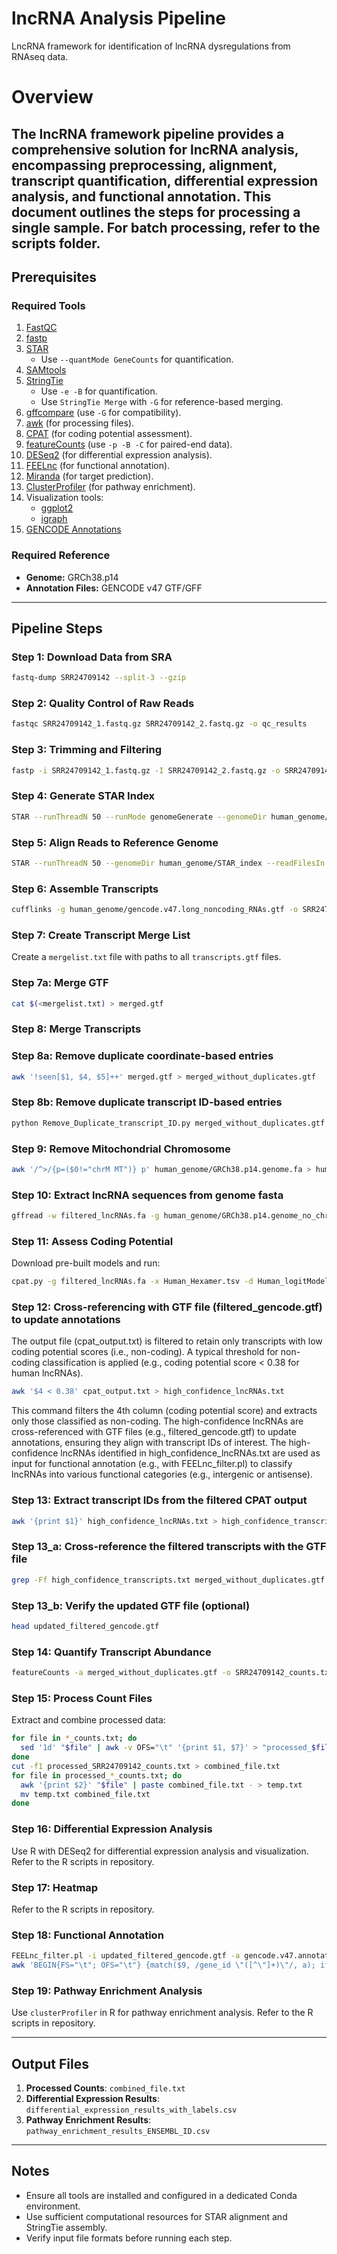 # lncRNA Analysis Pipeline
LncRNA framework for identification of lncRNA dysregulations from RNAseq data.

# Overview
The lncRNA framework pipeline provides a comprehensive solution for lncRNA analysis, encompassing preprocessing, alignment, transcript quantification, differential expression analysis, and functional annotation. This document outlines the steps for processing a single sample. For batch processing, refer to the scripts folder.
---

## Prerequisites

### Required Tools
1. [FastQC](https://github.com/s-andrews/FastQC)
2. [fastp](https://github.com/OpenGene/fastp)
3. [STAR](https://github.com/alexdobin/STAR)
   - Use `--quantMode GeneCounts` for quantification.
4. [SAMtools](http://www.htslib.org/)
5. [StringTie](https://github.com/gpertea/stringtie)
   - Use `-e -B` for quantification.
   - Use `StringTie Merge` with `-G` for reference-based merging.
6. [gffcompare](https://github.com/gpertea/gffcompare) (use `-G` for compatibility).
7. [awk](https://www.gnu.org/software/gawk/) (for processing files).
8. [CPAT](https://pypi.org/project/CPAT/) (for coding potential assessment).
9. [featureCounts](https://subread.sourceforge.net/featureCounts.html) (use `-p -B -C` for paired-end data).
10. [DESeq2](https://bioconductor.org/packages/devel/bioc/vignettes/DESeq2/inst/doc/DESeq2.html) (for differential expression analysis).
11. [FEELnc](https://github.com/tderrien/FEELnc) (for functional annotation).
12. [Miranda](https://github.com/hacktrackgnulinux/miranda) (for target prediction).
13. [ClusterProfiler](https://github.com/YuLab-SMU/clusterProfiler) (for pathway enrichment).
14. Visualization tools:
    - [ggplot2](https://ggplot2.tidyverse.org/)
    - [igraph](https://igraph.org/)
15. [GENCODE Annotations](https://www.gencodegenes.org/human/)

### Required Reference
- **Genome:** GRCh38.p14
- **Annotation Files:** GENCODE v47 GTF/GFF

---

## Pipeline Steps

### Step 1: Download Data from SRA
```bash
fastq-dump SRR24709142 --split-3 --gzip
```

### Step 2: Quality Control of Raw Reads
```bash
fastqc SRR24709142_1.fastq.gz SRR24709142_2.fastq.gz -o qc_results
```

### Step 3: Trimming and Filtering
```bash
fastp -i SRR24709142_1.fastq.gz -I SRR24709142_2.fastq.gz -o SRR24709142_1_clean.fastq.gz -O SRR24709142_2_clean.fastq.gz -h SRR24709142_report.html --trim_poly_g --cut_tail --cut_mean_quality 20 --length_required 50
```

### Step 4: Generate STAR Index
```bash
STAR --runThreadN 50 --runMode genomeGenerate --genomeDir human_genome/STAR_index --genomeFastaFiles human_genome/GRCh38.p14.genome.fa --sjdbGTFfile human_genome/gencode.v47.long_noncoding_RNAs.gtf
```

### Step 5: Align Reads to Reference Genome
```bash
STAR --runThreadN 50 --genomeDir human_genome/STAR_index --readFilesIn SRR24709142_1_clean.fastq.gz SRR24709142_2_clean.fastq.gz --readFilesCommand zcat --outSAMtype BAM SortedByCoordinate --outFileNamePrefix SRR24709142_ --quantMode TranscriptomeSAM GeneCounts --outSAMstrandField intronMotif
```

### Step 6: Assemble Transcripts
```bash
cufflinks -g human_genome/gencode.v47.long_noncoding_RNAs.gtf -o SRR24709142_cufflinks_out -p 8 SRR24709142_Aligned.sortedByCoord.out.bam
```

### Step 7: Create Transcript Merge List
Create a `mergelist.txt` file with paths to all `transcripts.gtf` files.

### Step 7a: Merge GTF
```bash
cat $(<mergelist.txt) > merged.gtf
```

### Step 8: Merge Transcripts
### Step 8a: Remove duplicate coordinate-based entries
```bash
awk '!seen[$1, $4, $5]++' merged.gtf > merged_without_duplicates.gtf
```
### Step 8b: Remove duplicate transcript ID-based entries
```bash
python Remove_Duplicate_transcript_ID.py merged_without_duplicates.gtf output_merged_without_duplicates.gtf
```
### Step 9: Remove Mitochondrial Chromosome
```bash
awk '/^>/{p=($0!="chrM MT")} p' human_genome/GRCh38.p14.genome.fa > human_genome/GRCh38.p14.genome_no_chrM.fa
```
### Step 10: Extract lncRNA sequences from genome fasta
```bash
gffread -w filtered_lncRNAs.fa -g human_genome/GRCh38.p14.genome_no_chrM.fa merged_without_duplicates.gtf
```

### Step 11: Assess Coding Potential
Download pre-built models and run:
```bash
cpat.py -g filtered_lncRNAs.fa -x Human_Hexamer.tsv -d Human_logitModel.RData -o cpat_output.txt
```
### Step 12: Cross-referencing with GTF file (filtered_gencode.gtf) to update annotations
The output file (cpat_output.txt) is filtered to retain only transcripts with low coding potential scores (i.e., non-coding). A typical threshold for non-coding classification is applied (e.g., coding potential score < 0.38 for human lncRNAs).
```bash
awk '$4 < 0.38' cpat_output.txt > high_confidence_lncRNAs.txt
```
This command filters the 4th column (coding potential score) and extracts only those classified as non-coding. The high-confidence lncRNAs are cross-referenced with GTF files (e.g., filtered_gencode.gtf) to update annotations, ensuring they align with transcript IDs of interest. The high-confidence lncRNAs identified in high_confidence_lncRNAs.txt are used as input for functional annotation (e.g., with FEELnc_filter.pl) to classify lncRNAs into various functional categories (e.g., intergenic or antisense).

### Step 13: Extract transcript IDs from the filtered CPAT output
```bash
awk '{print $1}' high_confidence_lncRNAs.txt > high_confidence_transcripts.txt
```
### Step 13_a: Cross-reference the filtered transcripts with the GTF file
```bash
grep -Ff high_confidence_transcripts.txt merged_without_duplicates.gtf > updated_filtered_gencode.gtf
```
### Step 13_b: Verify the updated GTF file (optional)
```bash
head updated_filtered_gencode.gtf
```

### Step 14: Quantify Transcript Abundance
```bash
featureCounts -a merged_without_duplicates.gtf -o SRR24709142_counts.txt -T 8 -p -B -C SRR24709142_Aligned.sortedByCoord.out.bam
```

### Step 15: Process Count Files
Extract and combine processed data:
```bash
for file in *_counts.txt; do
  sed '1d' "$file" | awk -v OFS="\t" '{print $1, $7}' > "processed_$file"
done
cut -f1 processed_SRR24709142_counts.txt > combined_file.txt
for file in processed_*_counts.txt; do
  awk '{print $2}' "$file" | paste combined_file.txt - > temp.txt
  mv temp.txt combined_file.txt
done
```

### Step 16: Differential Expression Analysis
Use R with DESeq2 for differential expression analysis and visualization. Refer to the R scripts in repository.

### Step 17: Heatmap
Refer to the R scripts in repository.

### Step 18: Functional Annotation
```bash
FEELnc_filter.pl -i updated_filtered_gencode.gtf -a gencode.v47.annotation.gtf -b transcript_biotype=protein_coding -l > candidate_lncRNA.gtf
awk 'BEGIN{FS="\t"; OFS="\t"} {match($9, /gene_id \"([^\"]+)\"/, a); if (a[1] != "") print a[1]}' candidate_lncRNA.gtf | sort | uniq > lncRNA_target_genes.txt
```

### Step 19: Pathway Enrichment Analysis
Use `clusterProfiler` in R for pathway enrichment analysis. Refer to the R scripts in repository.

---

## Output Files
1. **Processed Counts**: `combined_file.txt`
2. **Differential Expression Results**: `differential_expression_results_with_labels.csv`
3. **Pathway Enrichment Results**: `pathway_enrichment_results_ENSEMBL_ID.csv`

---

## Notes
- Ensure all tools are installed and configured in a dedicated Conda environment.
- Use sufficient computational resources for STAR alignment and StringTie assembly.
- Verify input file formats before running each step.
